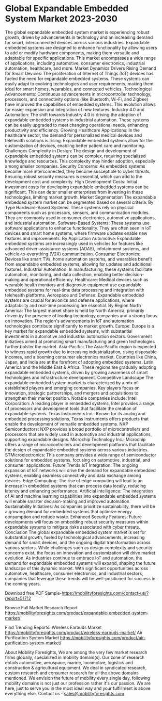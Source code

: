# Global Expandable Embedded System Market 2023-2030
The global expandable embedded system market is experiencing robust growth, driven by advancements in technology and an increasing demand for smart, interconnected devices across various industries. Expandable embedded systems are designed to enhance functionality by allowing users to add or modify hardware components, making them versatile and adaptable for specific applications. This market encompasses a wide range of applications, including automotive, consumer electronics, industrial automation, healthcare, and more.
Market Dynamics
Drivers
Rising Demand for Smart Devices: The proliferation of Internet of Things (IoT) devices has fueled the need for expandable embedded systems. These systems can easily adapt to evolving technologies and user requirements, making them ideal for smart homes, wearables, and connected vehicles.
Technological Advancements: Continuous advancements in microcontroller technology, processors, and connectivity options (like Bluetooth, Wi-Fi, and Zigbee) have improved the capabilities of embedded systems. This evolution allows for easier expansion and integration of new features.
Industry 4.0 and Automation: The shift towards Industry 4.0 is driving the adoption of expandable embedded systems in industrial automation. These systems can be easily upgraded to meet changing operational needs, enhancing productivity and efficiency.
Growing Healthcare Applications: In the healthcare sector, the demand for personalized medical devices and telehealth solutions is rising. Expandable embedded systems allow for the customization of devices, enabling better patient care and monitoring.
Challenges
Complexity in Design: The design and development of expandable embedded systems can be complex, requiring specialized knowledge and resources. This complexity may hinder adoption, especially among smaller companies.
Security Concerns: As embedded systems become more interconnected, they become susceptible to cyber threats. Ensuring robust security measures is essential, which can add to the development cost and complexity.
High Development Costs: Initial investment costs for developing expandable embedded systems can be significant. This can deter smaller enterprises from investing in these technologies, limiting market growth.
Market Segmentation
The expandable embedded system market can be segmented based on several criteria:
By Type
Hardware-Based Systems: These systems rely on physical components such as processors, sensors, and communication modules. They are commonly used in consumer electronics, automotive applications, and industrial automation.
Software-Based Systems: These systems use software applications to enhance functionality. They are often seen in IoT devices and smart home systems, where firmware updates enable new features and improvements.
By Application
Automotive: Expandable embedded systems are increasingly used in vehicles for features like advanced driver-assistance systems (ADAS), infotainment systems, and vehicle-to-everything (V2X) communication.
Consumer Electronics: Devices like smart TVs, home automation systems, and wearables benefit from expandable embedded systems, allowing for updates and additional features.
Industrial Automation: In manufacturing, these systems facilitate automation, monitoring, and data collection, enabling better decision-making and operational efficiency.
Healthcare: Medical devices such as wearable health monitors and diagnostic equipment use expandable embedded systems for real-time data processing and integration with telehealth platforms.
Aerospace and Defense: Expandable embedded systems are crucial for avionics and defense applications, where adaptability and real-time processing are essential.
By Region
North America: The largest market share is held by North America, primarily driven by the presence of leading technology companies and a strong focus on innovation. The region's advancements in IoT and automation technologies contribute significantly to market growth.
Europe: Europe is a key market for expandable embedded systems, with substantial investments in automotive and industrial automation sectors. Government initiatives aimed at promoting smart manufacturing and green technologies further bolster the market.
Asia-Pacific: The Asia-Pacific region is expected to witness rapid growth due to increasing industrialization, rising disposable incomes, and a booming consumer electronics market. Countries like China, Japan, and India are at the forefront of adopting embedded systems.
Latin America and the Middle East & Africa: These regions are gradually adopting expandable embedded systems, driven by growing awareness of smart technologies and infrastructure development.
Competitive Landscape
The expandable embedded system market is characterized by a mix of established players and emerging companies. Key players focus on innovation, strategic partnerships, and mergers and acquisitions to strengthen their market position. Notable companies include:
Intel Corporation: A leading player in embedded systems, Intel provides a range of processors and development tools that facilitate the creation of expandable systems.
Texas Instruments Inc.: Known for its analog and embedded processing solutions, Texas Instruments offers products that enable the development of versatile embedded systems.
NXP Semiconductors: NXP provides a broad portfolio of microcontrollers and processors that are widely used in automotive and industrial applications, supporting expandable designs.
Microchip Technology Inc.: Microchip offers a range of microcontrollers and development platforms that facilitate the design of expandable embedded systems across various industries.
STMicroelectronics: This company provides a wide range of semiconductor solutions for embedded systems, focusing on automotive, industrial, and consumer applications.
Future Trends
IoT Integration: The ongoing expansion of IoT networks will drive the demand for expandable embedded systems, enabling seamless connectivity and data exchange among devices.
Edge Computing: The rise of edge computing will lead to an increase in embedded systems that can process data locally, reducing latency and enhancing performance.
Artificial Intelligence: The integration of AI and machine learning capabilities into expandable embedded systems will enable smarter decision-making and improved automation.
Sustainability Initiatives: As companies prioritize sustainability, there will be a growing demand for embedded systems that optimize energy consumption and reduce waste.
Enhanced Security Features: Future developments will focus on embedding robust security measures within expandable systems to mitigate risks associated with cyber threats.
Conclusion
The global expandable embedded system market is set for substantial growth, fueled by technological advancements, increasing demand for smart devices, and the ongoing digital transformation across various sectors. While challenges such as design complexity and security concerns exist, the focus on innovation and customization will drive market evolution. As industries continue to embrace IoT and automation, the demand for expandable embedded systems will expand, shaping the future landscape of this dynamic market. With significant opportunities across automotive, healthcare, consumer electronics, and industrial sectors, companies that leverage these trends will be well-positioned for success in the coming years.



Download free PDF Sample-https://mobilityforesights.com/contact-us/?report=51712


Browse Full Market Research Report 
https://mobilityforesights.com/product/expandable-embedded-system-market/


Find Trending Reports:
Wireless Earbuds Market
https://mobilityforesights.com/product/wireless-earbuds-market/
Air Purification System Market
https://mobilityforesights.com/product/air-purification-system-market/



About Mobility Foresights,
We are among the very few market research firms globally, specialized in mobility domain(s). Our zone of research entails automotive, aerospace, marine, locomotive, logistics and construction & agricultural equipment. We deal in syndicated research, custom research and consumer research for all the above domains mentioned.
We envision the future of mobility every single day, following mobility domains is not just our profession rather it's our passion. We are here, just to serve you in the most ideal way and your fulfillment is above everything else. Contact us -  sales@mobilityforesights.com 


